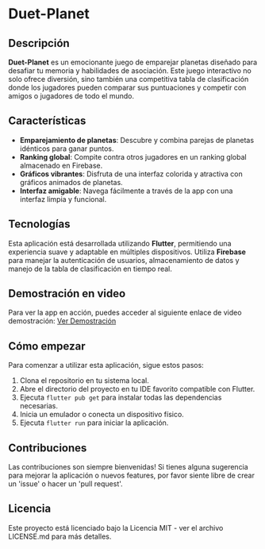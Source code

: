 # Duet-Planet

## Descripción
**Duet-Planet** es un emocionante juego de emparejar planetas diseñado para desafiar tu memoria y habilidades de asociación. Este juego interactivo no solo ofrece diversión, sino también una competitiva tabla de clasificación donde los jugadores pueden comparar sus puntuaciones y competir con amigos o jugadores de todo el mundo.

## Características
- **Emparejamiento de planetas**: Descubre y combina parejas de planetas idénticos para ganar puntos.
- **Ranking global**: Compite contra otros jugadores en un ranking global almacenado en Firebase.
- **Gráficos vibrantes**: Disfruta de una interfaz colorida y atractiva con gráficos animados de planetas.
- **Interfaz amigable**: Navega fácilmente a través de la app con una interfaz limpia y funcional.

## Tecnologías
Esta aplicación está desarrollada utilizando **Flutter**, permitiendo una experiencia suave y adaptable en múltiples dispositivos. Utiliza **Firebase** para manejar la autenticación de usuarios, almacenamiento de datos y manejo de la tabla de clasificación en tiempo real.

## Demostración en video
Para ver la app en acción, puedes acceder al siguiente enlace de video demostración:
[Ver Demostración](https://drive.google.com/file/d/1n8Hj5rRQTFV5p2cy_tCOQiRkoZGrtBt6/view?hl=es)

## Cómo empezar
Para comenzar a utilizar esta aplicación, sigue estos pasos:
1. Clona el repositorio en tu sistema local.
2. Abre el directorio del proyecto en tu IDE favorito compatible con Flutter.
3. Ejecuta `flutter pub get` para instalar todas las dependencias necesarias.
4. Inicia un emulador o conecta un dispositivo físico.
5. Ejecuta `flutter run` para iniciar la aplicación.

## Contribuciones
Las contribuciones son siempre bienvenidas! Si tienes alguna sugerencia para mejorar la aplicación o nuevos features, por favor siente libre de crear un 'issue' o hacer un 'pull request'.

## Licencia
Este proyecto está licenciado bajo la Licencia MIT - ver el archivo LICENSE.md para más detalles.
